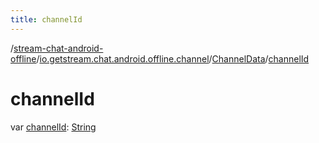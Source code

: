 ```yaml
---
title: channelId
---
```

/[stream-chat-android-offline](../../index.md)/[io.getstream.chat.android.offline.channel](../index.md)/[ChannelData](index.md)/[channelId](channelId.md)  
  
  
  
# channelId  
var [channelId](channelId.md): [String](https://kotlinlang.org/api/latest/jvm/stdlib/kotlin/-string/index.html)
